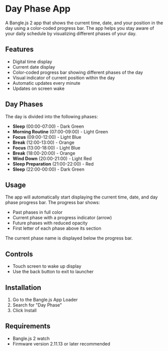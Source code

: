 # Day Phase App

A Bangle.js 2 app that shows the current time, date, and your position in the day using a color-coded progress bar. The app helps you stay aware of your daily schedule by visualizing different phases of your day.

## Features

- Digital time display
- Current date display
- Color-coded progress bar showing different phases of the day
- Visual indicator of current position within the day
- Automatic updates every minute
- Updates on screen wake

## Day Phases

The day is divided into the following phases:

- **Sleep** (00:00-07:00) - Dark Green
- **Morning Routine** (07:00-09:00) - Light Green
- **Focus** (09:00-12:00) - Light Blue
- **Break** (12:00-13:00) - Orange
- **Focus** (13:00-18:00) - Light Blue
- **Break** (18:00-20:00) - Orange
- **Wind Down** (20:00-21:00) - Light Red
- **Sleep Preparation** (21:00-22:00) - Red
- **Sleep** (22:00-00:00) - Dark Green

## Usage

The app will automatically start displaying the current time, date, and day phase progress bar. The progress bar shows:
- Past phases in full color
- Current phase with a progress indicator (arrow)
- Future phases with reduced opacity
- First letter of each phase above its section

The current phase name is displayed below the progress bar.

## Controls

- Touch screen to wake up display
- Use the back button to exit to launcher

## Installation

1. Go to the Bangle.js App Loader
2. Search for "Day Phase"
3. Click Install

## Requirements

- Bangle.js 2 watch
- Firmware version 2.11.13 or later recommended 